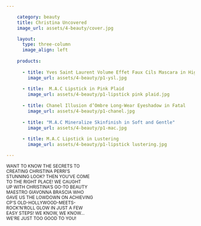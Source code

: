 ```yaml
---

    category: beauty
    title: Christina Uncovered
    image_url: assets/4-beauty/cover.jpg

    layout:
      type: three-column
      image_align: left 
      
    products:
    
      - title: Yves Saint Laurent Volume Effet Faux Cils Mascara in High Density Black 
        image_url: assets/4-beauty/p1-ysl.jpg
        
      - title:  M.A.C Lipstick in Pink Plaid
        image_url: assets/4-beauty/p1-lipstick pink plaid.jpg 
      
      - title: Chanel Illusion d’Ombre Long-Wear Eyeshadow in Fatal
        image_url: assets/4-beauty/p1-chanel.jpg
      
      - title: "M.A.C Mineralize Skinfinish in Soft and Gentle"
        image_url: assets/4-beauty/p1-mac.jpg 
        
      - title: M.A.C Lipstick in Lustering 
        image_url: assets/4-beauty/p1-lipstick lustering.jpg

---
```

<style>

/*  Replace page heading with outline heading (change background url or height if needed) */
h1.title {
  background: url(assets/4-beauty/CHRISTINA_uncovered.svg) no-repeat;
  background-size: 200%;
  color: transparent;
  height: 370px;
}


</style>



<span><small>WANT TO KNOW THE SECRETS TO   
   CREATING CHRISTINA PERRI’S   
   STUNNING LOOK? THEN YOU’VE COME   
   TO THE RIGHT PLACE! WE CAUGHT   
   UP WITH CHRISTINA’S GO-TO BEAUTY   
   MAESTRO GIAVONNA BRASCIA WHO   
   GAVE US THE LOWDOWN ON ACHIEVING   
   CP’S  OLD-HOLLYWOOD-MEETS-   
   ROCK’N’ROLL GLOW IN JUST A FEW   
   EASY STEPS! WE KNOW, WE KNOW...    
   WE’RE JUST TOO GOOD TO YOU!</small></span>



